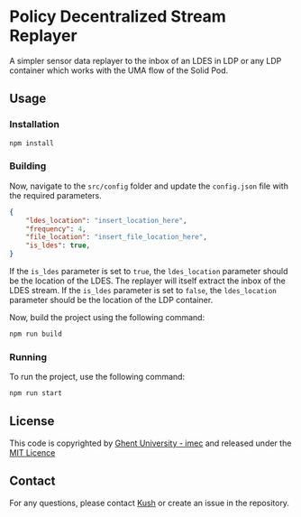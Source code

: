 # Policy Decentralized Stream Replayer

A simpler sensor data replayer to the inbox of an LDES in LDP or any LDP container which works with the UMA flow of the Solid Pod.

## Usage

### Installation

```bash
npm install
```

### Building

Now, navigate to the `src/config` folder and update the `config.json` file with the required parameters.

```json
{
    "ldes_location": "insert_location_here",
    "frequency": 4,
    "file_location": "insert_file_location_here",
    "is_ldes": true,
}
```

If the `is_ldes` parameter is set to `true`, the `ldes_location` parameter should be the location of the LDES. The replayer will itself extract the inbox of the LDES stream.  If the `is_ldes` parameter is set to `false`, the `ldes_location` parameter should be the location of the LDP container.

Now, build the project using the following command:

```bash
npm run build
```

### Running

To run the project, use the following command:

```bash
npm run start
```

## License

This code is copyrighted by [Ghent University - imec](https://www.ugent.be/ea/idlab/en) and released under the [MIT Licence](./LICENCE.md) 

## Contact

For any questions, please contact [Kush](mailto:kushagrasingh.bisen@ugent.be) or create an issue in the repository.